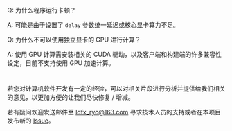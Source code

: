 Q: 为什么程序运行卡顿？

A: 可能是由于设置了 `delay` 参数统一延迟或核心显卡算力不足。

Q: 为什么不可以使用独立显卡的 GPU 进行计算？

A: 使用 GPU 计算需安装相关的 CUDA 驱动，以及客户端和构建端的许多兼容性设定，目前不支持使用 GPU 加速计算。

#

若您对计算机软件开发有一定的经验，可以对相关片段进行分析并提供给我们相关的意见，以更加方便的让我们尽快修复 / 增减。

若有疑问欢迎发送邮件至 [ldfx_ryc@163.com](mailto:ldfx_ryc@163.com) 寻求技术人员的支持或者在本项目发布新的 [Issue](https://github.com/class-tools/Learning-Focus/issues)。